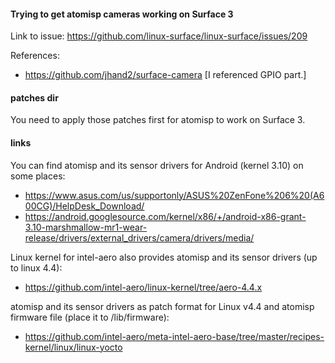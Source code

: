 #### Trying to get atomisp cameras working on Surface 3

Link to issue: https://github.com/linux-surface/linux-surface/issues/209

References:
- https://github.com/jhand2/surface-camera
  [I referenced GPIO part.]

#### patches dir

You need to apply those patches first for atomisp to work on Surface 3.

#### links

You can find atomisp and its sensor drivers for Android (kernel 3.10) on some places:
- https://www.asus.com/us/supportonly/ASUS%20ZenFone%206%20(A600CG)/HelpDesk_Download/
- https://android.googlesource.com/kernel/x86/+/android-x86-grant-3.10-marshmallow-mr1-wear-release/drivers/external_drivers/camera/drivers/media/

Linux kernel for intel-aero also provides atomisp and its sensor drivers (up to linux 4.4):
- https://github.com/intel-aero/linux-kernel/tree/aero-4.4.x

atomisp and its sensor drivers as patch format for Linux v4.4 and atomisp firmware file (place it to /lib/firmware):
- https://github.com/intel-aero/meta-intel-aero-base/tree/master/recipes-kernel/linux/linux-yocto
